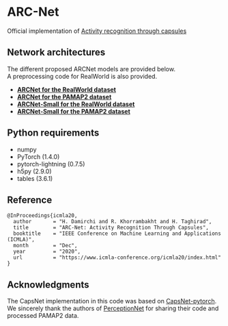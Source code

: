 # ARC-Net
Official implementation of [Activity recognition through capsules](https://arxiv.org/abs/2007.03063)

## Network architectures
The different proposed ARCNet models are provided below. <br />
A preprocessing code for RealWorld is also provided.

 - [**ARCNet for the RealWorld dataset**](/ARCNet-Large-RealWorld.ipynb)
 - [**ARCNet for the PAMAP2 dataset**](/ARCNet-Large-PAMAP.ipynb)
 - [**ARCNet-Small for the RealWorld dataset**](/ARCNet-Small-RealWorld.ipynb)
 - [**ARCNet-Small for the PAMAP2 dataset**](/ARCNet-Small-PAMAP.ipynb)
 
## Python requirements 

* numpy 
* PyTorch (1.4.0)
* pytorch-lightning (0.7.5)
* h5py (2.9.0)
* tables (3.6.1)
 
## Reference
````
@InProceedings{icmla20,
  author       = "H. Damirchi and R. Khorrambakht and H. Taghirad",
  title        = "ARC-Net: Activity Recognition Through Capsules",
  booktitle    = "IEEE Conference on Machine Learning and Applications (ICMLA)",
  month        = "Dec",
  year         = "2020",
  url          = "https://www.icmla-conference.org/icmla20/index.html"
}
````

## Acknowledgments
The CapsNet implementation in this code was based on [CapsNet-pytorch](https://github.com/adambielski/CapsNet-pytorch).<br/>
We sincerely thank the authors of [PerceptionNet](https://arxiv.org/abs/1811.00170) for sharing their code and processed PAMAP2 data.